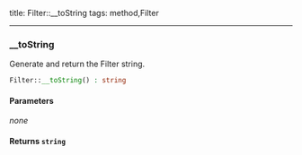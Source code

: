 title: Filter::__toString
tags: method,Filter

---

<div class="method">
<h3 class="method-name">__toString</h3>
<p>Generate and return the Filter string.</p>

```php
Filter::__toString() : string
```

#### Parameters

*none*


#### Returns `string`




</div>